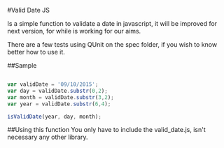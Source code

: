 #Valid Date JS

Is a simple function to validate a date in javascript, it will be improved for next version, for
while is working for our aims.  

There are a few tests using QUnit on the spec folder, if you wish to know better how to use it.


##Sample  

```javascript

var validDate = '09/10/2015';
var day = validDate.substr(0,2);
var month = validDate.substr(3,2);
var year = validDate.substr(6,4);

isValidDate(year, day, month);

```

##Using this function
You only have to include the valid_date.js, isn't necessary any other library.


